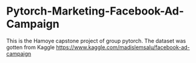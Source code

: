 # Pytorch-Marketing-Facebook-Ad-Campaign
This is the Hamoye capstone project of group pytorch. The dataset was gotten from Kaggle 
https://www.kaggle.com/madislemsalu/facebook-ad-campaign
